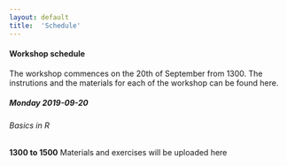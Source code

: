 ```yaml
---
layout: default
title:  'Schedule'
---
```

#### Workshop schedule

The workshop commences on the 20th of September from 1300. The instrutions and the materials for each of the workshop can be found here.

##### Monday 2019-09-20

###### Basics in R

**1300 to 1500** Materials and exercises will be uploaded here
